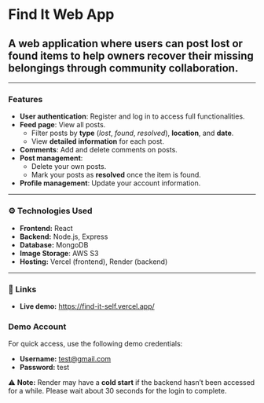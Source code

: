 # Find It Web App

## A web application where users can post lost or found items to help owners recover their missing belongings through community collaboration.
---

### Features

- **User authentication**: Register and log in to access full functionalities.
- **Feed page**: View all posts.
  - Filter posts by **type** (*lost*, *found*, *resolved*), **location**, and **date**.
  - View **detailed information** for each post.
- **Comments**: Add and delete comments on posts.
- **Post management**:
  - Delete your own posts.
  - Mark your posts as **resolved** once the item is found.
- **Profile management**: Update your account information.

---

### ⚙️ Technologies Used

- **Frontend:** React
- **Backend:** Node.js, Express
- **Database:** MongoDB
- **Image Storage**: AWS S3
- **Hosting:** Vercel (frontend), Render (backend)

---

### 🔗 Links

- **Live demo:** https://find-it-self.vercel.app/

### Demo Account

For quick access, use the following demo credentials:  
- **Username:** test@gmail.com  
- **Password:** test  
  
⚠️ **Note:** Render may have a **cold start** if the backend hasn’t been accessed for a while. Please wait about 30 seconds for the login to complete.

